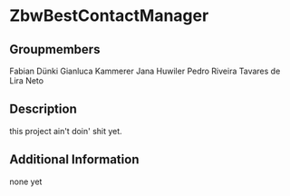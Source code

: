 # ZbwBestContactManager

## Groupmembers

Fabian Dünki
Gianluca Kammerer
Jana Huwiler
Pedro Riveira Tavares de Lira Neto

## Description

this project ain't doin' shit yet.

## Additional Information

none yet
